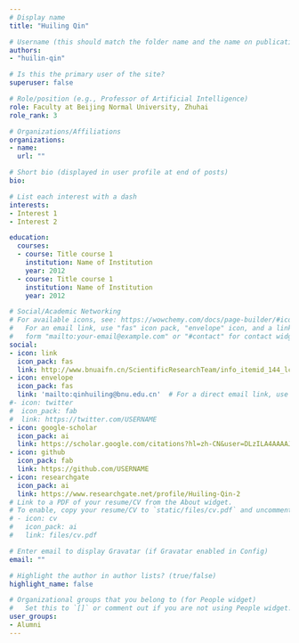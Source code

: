 ```yaml
---
# Display name
title: "Huiling Qin"

# Username (this should match the folder name and the name on publications)
authors:
- "huilin-qin"

# Is this the primary user of the site?
superuser: false

# Role/position (e.g., Professor of Artificial Intelligence)
role: Faculty at Beijing Normal University, Zhuhai
role_rank: 3

# Organizations/Affiliations
organizations:
- name: 
  url: ""

# Short bio (displayed in user profile at end of posts)
bio: 

# List each interest with a dash
interests:
- Interest 1
- Interest 2

education:
  courses:
  - course: Title course 1
    institution: Name of Institution
    year: 2012
  - course: Title course 1
    institution: Name of Institution
    year: 2012

# Social/Academic Networking
# For available icons, see: https://wowchemy.com/docs/page-builder/#icons
#   For an email link, use "fas" icon pack, "envelope" icon, and a link in the
#   form "mailto:your-email@example.com" or "#contact" for contact widget.
social:
- icon: link
  icon_pack: fas
  link: http://www.bnuaifn.cn/ScientificResearchTeam/info_itemid_144_lcid_6.html
- icon: envelope
  icon_pack: fas
  link: 'mailto:qinhuiling@bnu.edu.cn'  # For a direct email link, use "mailto:test@example.org".
#- icon: twitter
#  icon_pack: fab
#  link: https://twitter.com/USERNAME
- icon: google-scholar
  icon_pack: ai
  link: https://scholar.google.com/citations?hl=zh-CN&user=DLzILA4AAAAJ
- icon: github
  icon_pack: fab
  link: https://github.com/USERNAME
- icon: researchgate
  icon_pack: ai
  link: https://www.researchgate.net/profile/Huiling-Qin-2
# Link to a PDF of your resume/CV from the About widget.
# To enable, copy your resume/CV to `static/files/cv.pdf` and uncomment the lines below.
# - icon: cv
#   icon_pack: ai
#   link: files/cv.pdf

# Enter email to display Gravatar (if Gravatar enabled in Config)
email: ""

# Highlight the author in author lists? (true/false)
highlight_name: false

# Organizational groups that you belong to (for People widget)
#   Set this to `[]` or comment out if you are not using People widget.
user_groups:
- Alumni
---
```

